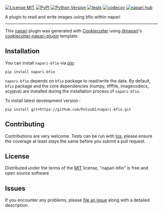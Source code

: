 
[![License MIT](https://img.shields.io/pypi/l/napari-bfio.svg?color=green)](https://github.com/PolusAI/napari-bfio/raw/main/LICENSE)
[![PyPI](https://img.shields.io/pypi/v/napari-bfio.svg?color=green)](https://pypi.org/project/napari-bfio)
[![Python Version](https://img.shields.io/pypi/pyversions/napari-bfio.svg?color=green)](https://python.org)
[![tests](https://github.com/PolusAI/napari-bfio/workflows/tests/badge.svg)](https://github.com/PolusAI/napari-bfio/actions)
[![codecov](https://codecov.io/gh/PolusAI/napari-bfio/branch/main/graph/badge.svg)](https://codecov.io/gh/PolusAI/napari-bfio)
[![napari hub](https://img.shields.io/endpoint?url=https://api.napari-hub.org/shields/napari-bfio)](https://napari-hub.org/plugins/napari-bfio)

A plugin to read and write images using bfio within napari

----------------------------------

This [napari] plugin was generated with [Cookiecutter] using [@napari]'s [cookiecutter-napari-plugin] template.

<!--
Don't miss the full getting started guide to set up your new package:
https://github.com/napari/cookiecutter-napari-plugin#getting-started

and review the napari docs for plugin developers:
https://napari.org/stable/plugins/index.html
-->

## Installation

You can install `napari-bfio` via [pip]:

    pip install napari-bfio

`napari-bfio` depends on `bfio` package to read/write the data. By default, `bfio` package and the core dependencies (numpy, tifffile, imagecodecs, scyjava) are installed during the installation process of `napari-bfio`.

To install latest development version :

    pip install git+https://github.com/PolusAI/napari-bfio.git


## Contributing

Contributions are very welcome. Tests can be run with [tox], please ensure
the coverage at least stays the same before you submit a pull request.

## License

Distributed under the terms of the [MIT] license,
"napari-bfio" is free and open source software

## Issues

If you encounter any problems, please [file an issue] along with a detailed description.

[napari]: https://github.com/napari/napari
[Cookiecutter]: https://github.com/audreyr/cookiecutter
[@napari]: https://github.com/napari
[MIT]: http://opensource.org/licenses/MIT
[BSD-3]: http://opensource.org/licenses/BSD-3-Clause
[GNU GPL v3.0]: http://www.gnu.org/licenses/gpl-3.0.txt
[GNU LGPL v3.0]: http://www.gnu.org/licenses/lgpl-3.0.txt
[Apache Software License 2.0]: http://www.apache.org/licenses/LICENSE-2.0
[Mozilla Public License 2.0]: https://www.mozilla.org/media/MPL/2.0/index.txt
[cookiecutter-napari-plugin]: https://github.com/napari/cookiecutter-napari-plugin

[file an issue]: https://github.com/PolusAI/napari-bfio/issues

[napari]: https://github.com/napari/napari
[tox]: https://tox.readthedocs.io/en/latest/
[pip]: https://pypi.org/project/pip/
[PyPI]: https://pypi.org/
